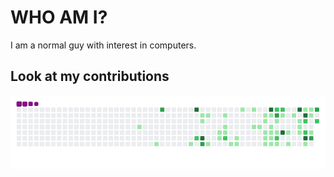 # WHO AM I?
I am a normal guy with interest in computers.

## Look at my contributions
![snake gif](https://github.com/ceaser008/ceaser008/blob/output/github-contribution-grid-snake.gif)

